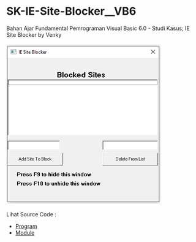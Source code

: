 # SK-IE-Site-Blocker__VB6
Bahan Ajar Fundamental Pemrograman Visual Basic 6.0 - Studi Kasus; IE Site Blocker by Venky<br><br>
<img src="https://github.com/RizkyKhapidsyah/SK-IE-Site-Blocker__VB6/blob/main/result/001.PNG"><br><br>
Lihat Source Code : <br>
- <a href="https://github.com/RizkyKhapidsyah/SK-IE-Site-Blocker__VB6/blob/main/ienanny.frm">Program</a><br>
- <a href="https://github.com/RizkyKhapidsyah/SK-IE-Site-Blocker__VB6/blob/main/ienanny.bas">Module</a>
